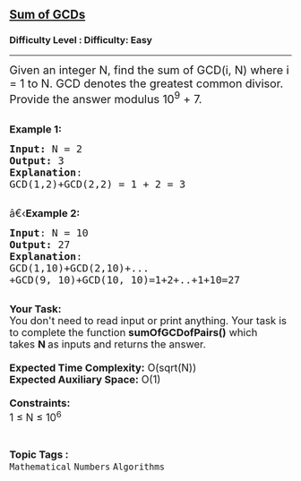 <h2><a href="https://www.geeksforgeeks.org/problems/sum-of-gcds1050/1?page=16&status=unsolved&sortBy=accuracy">Sum of GCDs</a></h2><h3>Difficulty Level : Difficulty: Easy</h3><hr><div class="problems_problem_content__Xm_eO"><p><span style="font-size:20px">Given an integer N, find the sum of GCD(i, N) where i = 1&nbsp;to N. GCD denotes the greatest common divisor. Provide the answer modulus 10<sup>9</sup> + 7.</span></p>

<p><br>
<span style="font-size:18px"><strong>Example 1:</strong></span></p>

<pre><span style="font-size:18px"><strong>Input: </strong>N = 2
<strong>Output:</strong> 3
<strong>Explanation</strong>:
GCD(1,2)+GCD(2,2) = 1 + 2 = 3
</span></pre>

<p><br>
<span style="font-size:18px">â€‹<strong>Example 2:</strong></span></p>

<pre><span style="font-size:18px"><strong>Input</strong>: N = 10
<strong>Output:</strong> 27
<strong>Explanation</strong>:
GCD(1,10)+GCD(2,10)+...
+GCD(9, 10)+GCD(10, 10)=1+2+..+1+10=27
</span></pre>

<p><br>
<span style="font-size:18px"><strong>Your Task:&nbsp;&nbsp;</strong><br>
You don't need to read input or print anything. Your task is to complete the function&nbsp;<strong>sumOfGCDofPairs()</strong>&nbsp;which takes&nbsp;<strong>N&nbsp;</strong>as inputs and returns the answer.<br>
<br>
<strong>Expected Time Complexity:</strong>&nbsp;O(sqrt(N))<br>
<strong>Expected Auxiliary Space:</strong>&nbsp;O(1)<br>
<br>
<strong>Constraints:</strong><br>
1 ≤ N ≤ 10<sup>6</sup></span></p>
</div><br><p><span style=font-size:18px><strong>Topic Tags : </strong><br><code>Mathematical</code>&nbsp;<code>Numbers</code>&nbsp;<code>Algorithms</code>&nbsp;